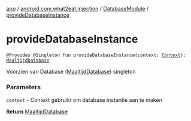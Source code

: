 [app](../../index.md) / [android.com.what2eat.injection](../index.md) / [DatabaseModule](index.md) / [provideDatabaseInstance](./provide-database-instance.md)

# provideDatabaseInstance

`@Provides @Singleton fun provideDatabaseInstance(context: `[`Context`](https://developer.android.com/reference/android/content/Context.html)`): `[`MaaltijdDatabase`](../../android.com.what2eat.database/-maaltijd-database/index.md)

Voorzien van Database ([MaaltijdDatabase](../../android.com.what2eat.database/-maaltijd-database/index.md)) singleton

### Parameters

`context` - Context gebruikt om database instantie aan te maken

**Return**
[MaaltijdDatabase](../../android.com.what2eat.database/-maaltijd-database/index.md)


